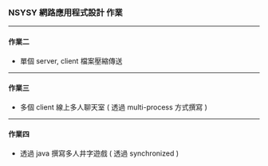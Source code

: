 ### NSYSY 網路應用程式設計 作業
---
#### 作業二
+ 單個 server, client 檔案壓縮傳送
---
#### 作業三
+ 多個 client 線上多人聊天室 ( 透過 multi-process 方式撰寫 )
---
#### 作業四
+ 透過 java 撰寫多人井字遊戲 ( 透過 synchronized )
